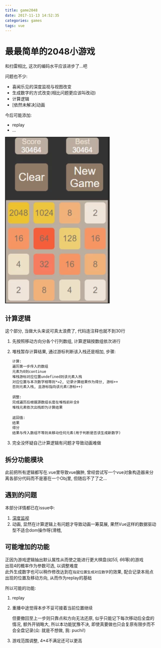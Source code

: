 ```yaml
---
title: game2048
date: 2017-11-13 14:52:35
categories: games
tags: vue
---
```

# 最最简单的2048小游戏

和扫雷相比, 这次的编码水平应该进步了...吧

问题也不少:

* 喜闻乐见的深度监视与视图改变
* 生成数字的方式改变(相比问题更应该叫改动)
* 计算逻辑
* [依然未解决]动画

今后可能添加:

* replay
* ...

![2048](/images/game2048.png)

<!-- more -->

## 计算逻辑

这个部分, 当做大头来说可真太浪费了, 代码连注释也就不到30行

1. 先按照移动方向分各个行列数组, 计算逻辑按数组依次进行
2. 堆栈暂存计算结果, 通过游标判断该入栈还是相加, 步骤:

    ```md
    计算:
    遍历第一步传入的数组
    元素为0则continue
    堆栈游标对应位置undefined则该元素入栈
    对应位置与本次数字相等则*=2, 记录计算结果作为得分, 游标++
    否则元素入栈, 且游标指向该元素(游标++)

    调整:
    完成遍历后根据源数组长度在堆栈前补全0
    堆栈元素依次出栈即为计算结果

    返回值:
    结果
    得分
    结果与传入数组不等则未移动任何元素(用于判断是否该生成新数字)
    ```

3. 完全没怀疑自己计算逻辑有问题才导致动画难做

## 拆分功能模块

此前把所有逻辑都写在.vue里导致vue臃肿, 曾经尝试写一个vue对象构造器来分离各部分代码而不是塞在一个Obj里, 但随后不了了之...

## 遇到的问题

本部分详情都已在issue中:

1. [深度监视](https://github.com/Chreem/chreem-site/issues/26)
2. 动画, 显然在计算逻辑上有问题才导致动画一筹莫展, 果然Vue这样的数据驱动型不适合dom操作呀(滑稽, 

## 可能增加的功能

正因为游戏逻辑抽出默认属性从而使之能进行更大棋盘(如5*5, 6*6等)的游戏  
出现4的概率作为参数可选, 以调整难度  
此外生成数字也可以稍作修改达到在`指定位置生成对应数字`的效果, 配合记录本局点出现的位置及移动方向, 从而作为replay的基础

所以可能的功能:

1. replay
2. 重播中途觉得本步不妥可接着当前位置继续

    但要撤回至上一步则只靠点和方向无法还原, 似乎只能记下每次移动后全盘的情况, 额外开销略大, 所以本功能犹豫不决, 即使真要做也只会复原有限步而不会全盘记录(众: 就是不想做, 我: puchi!)

3. 游戏范围调整, 4*4不满足还可以更高
